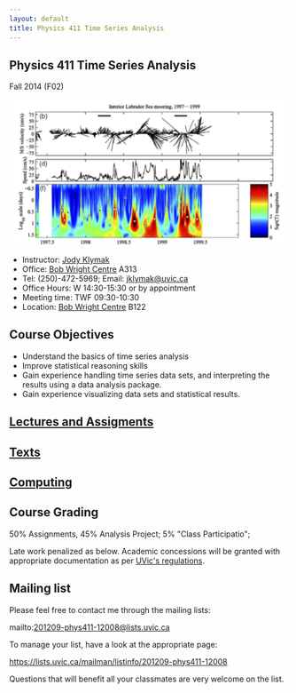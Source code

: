 ```yaml
---
layout: default
title: Physics 411 Time Series Analysis
---
```


## Physics 411 Time Series Analysis

Fall 2014 (F02)

![Lilly et al 2003](./figs/LillyEtAl03Fig14Small.png)


  - Instructor: [Jody Klymak](http://web.uvic.ca/~jklymak)
  - Office: [Bob Wright Centre](http://www.uvic.ca/buildings/sci.html) A313
  - Tel: (250)-472-5969; Email: [jklymak@uvic.ca](mailto:jklymak@uvic.ca)
  - Office Hours: W 14:30-15:30 or by appointment 
  - Meeting time:  TWF 09:30-10:30
  - Location:  [Bob Wright Centre](http://www.uvic.ca/buildings/sci.html) B122 

## Course Objectives ##

  - Understand the basics of time series analysis
  - Improve statistical reasoning skills
  - Gain experience handling time series data sets, and interpreting the results using a data analysis package.
  - Gain experience visualizing data sets and statistical results. 

## [Lectures and Assigments](./Lectures/)


## [Texts](./Texts/)

## [Computing](./Computing/)

## Course Grading

50% Assignments, 45% Analysis Project; 5% "Class Participatio";

Late work penalized as below.  Academic concessions will be granted
with appropriate documentation as per [UVic's regulations](http://registrar.uvic.ca/undergrad/records/documents/def.html). 


## Mailing list

Please feel free to contact me through the mailing lists:

mailto:201209-phys411-12008@lists.uvic.ca

To manage your list, have a look at the appropriate page:

https://lists.uvic.ca/mailman/listinfo/201209-phys411-12008

Questions that will benefit all your classmates are very welcome on
the list. 








